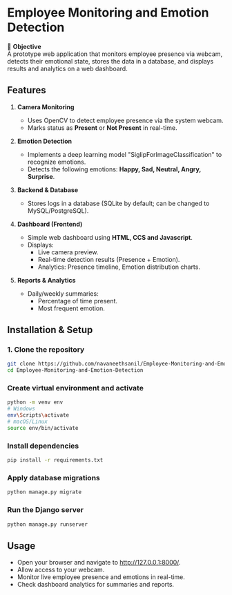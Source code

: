 # Employee Monitoring and Emotion Detection

🎯 **Objective**  
A prototype web application that monitors employee presence via webcam, detects their emotional state, stores the data in a database, and displays results and analytics on a web dashboard.


## Features

1. **Camera Monitoring**
   - Uses OpenCV to detect employee presence via the system webcam.
   - Marks status as **Present** or **Not Present** in real-time.

2. **Emotion Detection**
   - Implements a deep learning model "SiglipForImageClassification" to recognize emotions.
   - Detects the following emotions: **Happy, Sad, Neutral, Angry, Surprise**.

3. **Backend & Database**
   - Stores logs in a database (SQLite by default; can be changed to MySQL/PostgreSQL).

4. **Dashboard (Frontend)**
   - Simple web dashboard using **HTML, CCS and Javascript**.
   - Displays:
     - Live camera preview.
     - Real-time detection results (Presence + Emotion).
     - Analytics: Presence timeline, Emotion distribution charts.

5. **Reports & Analytics**
   - Daily/weekly summaries:
     - Percentage of time present.
     - Most frequent emotion.


## Installation & Setup

### 1. Clone the repository
```bash
git clone https://github.com/navaneethsanil/Employee-Monitoring-and-Emotion-Detection.git
cd Employee-Monitoring-and-Emotion-Detection
```

### Create virtual environment and activate
```bash
python -m venv env
# Windows
env\Scripts\activate
# macOS/Linux
source env/bin/activate
```

### Install dependencies
```bash
pip install -r requirements.txt
```

### Apply database migrations
```bash
python manage.py migrate
```

### Run the Django server
```bash
python manage.py runserver
```


## Usage
* Open your browser and navigate to http://127.0.0.1:8000/.
* Allow access to your webcam.
* Monitor live employee presence and emotions in real-time.
* Check dashboard analytics for summaries and reports.
